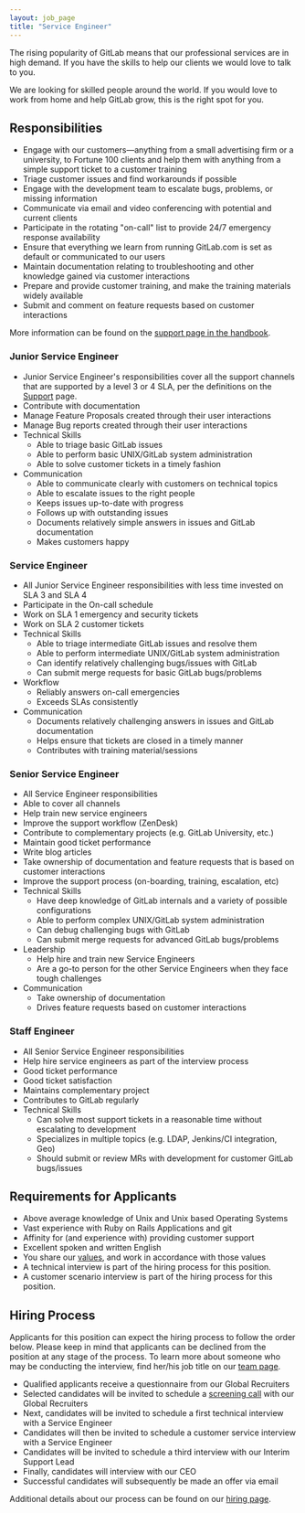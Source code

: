 ```yaml
---
layout: job_page
title: "Service Engineer"
---
```

The rising popularity of GitLab means that our professional services are in high demand.
If you have the skills to help our clients we would love to talk to you.  

We are looking for skilled people around the world. If you would love to
work from home and help GitLab grow, this is the right spot for you.

## Responsibilities

* Engage with our customers—anything from a small advertising firm or a university, to Fortune 100 clients and
help them with anything from a simple support ticket to a customer training
* Triage customer issues and find workarounds if possible
* Engage with the development team to escalate bugs, problems, or missing information
* Communicate via email and video conferencing with potential and current clients
* Participate in the rotating "on-call" list to provide 24/7 emergency response availability
* Ensure that everything we learn from running GitLab.com is set as default or communicated to our users
* Maintain documentation relating to troubleshooting and other knowledge gained via customer interactions
* Prepare and provide customer training, and make the training materials widely available
* Submit and comment on feature requests based on customer interactions

More information can be found on the [support page in the handbook](https://about.gitlab.com/handbook/support/).

### Junior Service Engineer

* Junior Service Engineer's responsibilities cover all the support channels that are
supported by a level 3 or 4 SLA, per the definitions on the [Support](/handbook/support/#sla) page.
* Contribute with documentation
* Manage Feature Proposals created through their user interactions
* Manage Bug reports created through their user interactions
* Technical Skills
    * Able to triage basic GitLab issues
    * Able to perform basic UNIX/GitLab system administration
    * Able to solve customer tickets in a timely fashion
* Communication
    * Able to communicate clearly with customers on technical topics
    * Able to escalate issues to the right people
    * Keeps issues up-to-date with progress
    * Follows up with outstanding issues
    * Documents relatively simple answers in issues and GitLab documentation
    * Makes customers happy

### Service Engineer

* All Junior Service Engineer responsibilities with less time invested on SLA 3 and SLA 4
* Participate in the On-call schedule
* Work on SLA 1 emergency and security tickets
* Work on SLA 2 customer tickets
* Technical Skills
    * Able to triage intermediate GitLab issues and resolve them
    * Able to perform intermediate UNIX/GitLab system administration
    * Can identify relatively challenging bugs/issues with GitLab
    * Can submit merge requests for basic GitLab bugs/problems
* Workflow
    * Reliably answers on-call emergencies
    * Exceeds SLAs consistently
* Communication
    * Documents relatively challenging answers in issues and GitLab documentation
    * Helps ensure that tickets are closed in a timely manner
    * Contributes with training material/sessions

### Senior Service Engineer

* All Service Engineer responsibilities
* Able to cover all channels
* Help train new service engineers
* Improve the support workflow (ZenDesk)
* Contribute to complementary projects (e.g. GitLab University, etc.)
* Maintain good ticket performance
* Write blog articles
* Take ownership of documentation and feature requests that is based on customer interactions
* Improve the support process (on-boarding, training, escalation, etc)
* Technical Skills
    * Have deep knowledge of GitLab internals and a variety of possible configurations
    * Able to perform complex UNIX/GitLab system administration
    * Can debug challenging bugs with GitLab
    * Can submit merge requests for advanced GitLab bugs/problems
* Leadership
    * Help hire and train new Service Engineers
    * Are a go-to person for the other Service Engineers when they face tough challenges
* Communication      
    * Take ownership of documentation
    * Drives feature requests based on customer interactions  

### Staff Engineer

* All Senior Service Engineer responsibilities
* Help hire service engineers as part of the interview process
* Good ticket performance
* Good ticket satisfaction
* Maintains complementary project
* Contributes to GitLab regularly
* Technical Skills
    * Can solve most support tickets in a reasonable time without escalating to development
    * Specializes in multiple topics (e.g. LDAP, Jenkins/CI integration, Geo)
    * Should submit or review MRs with development for customer GitLab bugs/issues


## Requirements for Applicants

* Above average knowledge of Unix and Unix based Operating Systems
* Vast experience with Ruby on Rails Applications and git
* Affinity for (and experience with) providing customer support
* Excellent spoken and written English
* You share our [values](/handbook/#values), and work in accordance with those values
* A technical interview is part of the hiring process for this position.
* A customer scenario interview is part of the hiring process for this position.

## Hiring Process

Applicants for this position can expect the hiring process to follow the order below. Please keep in mind that applicants can be declined from the position at any stage of the process. To learn more about someone who may be conducting the interview, find her/his job title on our [team page](/team).

* Qualified applicants receive a questionnaire from our Global Recruiters
* Selected candidates will be invited to schedule a [screening call](/handbook/hiring/#screening-call) with our Global Recruiters
* Next, candidates will be invited to schedule a first technical interview with a Service Engineer
* Candidates will then be invited to schedule a customer service interview with a Service Engineer
* Candidates will be invited to schedule a third interview with our Interim Support Lead
* Finally, candidates will interview with our CEO
* Successful candidates will subsequently be made an offer via email

Additional details about our process can be found on our [hiring page](/handbook/hiring).
